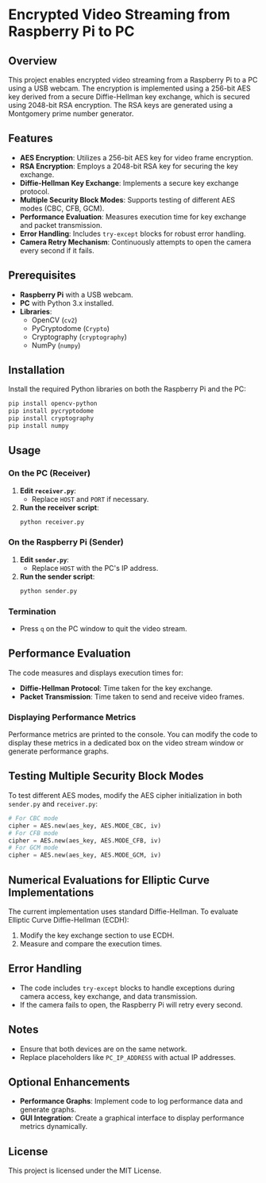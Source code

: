 # Encrypted Video Streaming from Raspberry Pi to PC

## Overview

This project enables encrypted video streaming from a Raspberry Pi to a PC using a USB webcam. The encryption is implemented using a 256-bit AES key derived from a secure Diffie-Hellman key exchange, which is secured using 2048-bit RSA encryption. The RSA keys are generated using a Montgomery prime number generator.

## Features

- **AES Encryption**: Utilizes a 256-bit AES key for video frame encryption.
- **RSA Encryption**: Employs a 2048-bit RSA key for securing the key exchange.
- **Diffie-Hellman Key Exchange**: Implements a secure key exchange protocol.
- **Multiple Security Block Modes**: Supports testing of different AES modes (CBC, CFB, GCM).
- **Performance Evaluation**: Measures execution time for key exchange and packet transmission.
- **Error Handling**: Includes `try-except` blocks for robust error handling.
- **Camera Retry Mechanism**: Continuously attempts to open the camera every second if it fails.

## Prerequisites

- **Raspberry Pi** with a USB webcam.
- **PC** with Python 3.x installed.
- **Libraries**:
  - OpenCV (`cv2`)
  - PyCryptodome (`Crypto`)
  - Cryptography (`cryptography`)
  - NumPy (`numpy`)

## Installation

Install the required Python libraries on both the Raspberry Pi and the PC:

```bash
pip install opencv-python
pip install pycryptodome
pip install cryptography
pip install numpy
```

## Usage

### On the PC (Receiver)

1. **Edit `receiver.py`**:
   - Replace `HOST` and `PORT` if necessary.
2. **Run the receiver script**:
   ```bash
   python receiver.py
   ```

### On the Raspberry Pi (Sender)

1. **Edit `sender.py`**:
   - Replace `HOST` with the PC's IP address.
2. **Run the sender script**:
   ```bash
   python sender.py
   ```

### Termination

- Press `q` on the PC window to quit the video stream.

## Performance Evaluation

The code measures and displays execution times for:

- **Diffie-Hellman Protocol**: Time taken for the key exchange.
- **Packet Transmission**: Time taken to send and receive video frames.

### Displaying Performance Metrics

Performance metrics are printed to the console. You can modify the code to display these metrics in a dedicated box on the video stream window or generate performance graphs.

## Testing Multiple Security Block Modes

To test different AES modes, modify the AES cipher initialization in both `sender.py` and `receiver.py`:

```python
# For CBC mode
cipher = AES.new(aes_key, AES.MODE_CBC, iv)
# For CFB mode
cipher = AES.new(aes_key, AES.MODE_CFB, iv)
# For GCM mode
cipher = AES.new(aes_key, AES.MODE_GCM, iv)
```

## Numerical Evaluations for Elliptic Curve Implementations

The current implementation uses standard Diffie-Hellman. To evaluate Elliptic Curve Diffie-Hellman (ECDH):

1. Modify the key exchange section to use ECDH.
2. Measure and compare the execution times.

## Error Handling

- The code includes `try-except` blocks to handle exceptions during camera access, key exchange, and data transmission.
- If the camera fails to open, the Raspberry Pi will retry every second.

## Notes

- Ensure that both devices are on the same network.
- Replace placeholders like `PC_IP_ADDRESS` with actual IP addresses.

## Optional Enhancements

- **Performance Graphs**: Implement code to log performance data and generate graphs.
- **GUI Integration**: Create a graphical interface to display performance metrics dynamically.

## License

This project is licensed under the MIT License.
```
